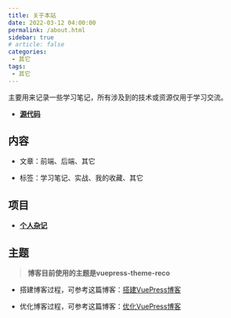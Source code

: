 ```yaml
---
title: 关于本站
date: 2022-03-12 04:00:00
permalink: /about.html
sidebar: true
# article: false
categories:
 - 其它
tags:
 - 其它
---
```


主要用来记录一些学习笔记，所有涉及到的技术或资源仅用于学习交流。

<!-- more -->

- [**源代码**](https://github.com/linshanzeng/linshanzeng.github.io)

<!-- ## 听会歌 -->

<!-- <Meting server="netease"
        type="playlist"
        mid="6838211960"
        :lrc-type="3"/>

<Meting server="netease"
        type="playlist"
        mid="68586070"
        :lrc-type="3"/> -->

<!-- <iframe frameborder="no" border="0" marginwidth="0" marginheight="0" width=330 height=86 src="//music.163.com/outchain/player?type=2&id=1417082727&auto=0&height=66"></iframe> -->

<!-- ::: tip 诗词
<span id="jinrishici-sentence">正在加载今日诗词....</span>
<script src="https://sdk.jinrishici.com/v2/browser/jinrishici.js" charset="utf-8"></script>
::: -->

<Boxx type="warning" changeTime="1000"/>

<!-- ## GitHub

[![linshanzeng's github stats](https://github-readme-stats.vercel.app/api?username=linshanzeng)](https://github.com/anuraghazra/github-readme-stats)

[![linshanzeng's Github chart](http://ghchart.rshah.org/linshanzeng)](http://ghchart.rshah.org/linshanzeng) -->

## 内容

<!-- [![Top Langs](https://github-readme-stats.vercel.app/api/top-langs/?username=linshanzeng&layout=compact)](https://github.com/linshanzeng/github-readme-stats) -->

- 文章：前端、后端、其它

- 标签：学习笔记、实战、我的收藏、其它

## 项目

- [**个人杂记**](/)

<!-- - [**生活博客**](https://linshanzeng.github.io/life) -->

## 主题

> **博客目前使用的主题是vuepress-theme-reco**

- 搭建博客过程，可参考这篇博客：[搭建VuePress博客](https://linshanzeng.github.io/views/frontend/hello-blog)

- 优化博客过程，可参考这篇博客：[优化VuePress博客](https://linshanzeng.github.io/views/frontend/hello-blog)

<!-- ## 正在解决的问题

## 已经解决的问题

::: details 点击展开列表

- 标签页图标缺失
- 隐藏导航栏分类、标签小图标
- 隐藏导航栏源码链接
- 首页分页功能

:::

## 正在学习的内容

1. [响应式网页设计](https://chinese.freecodecamp.org/learn/responsive-web-design/)

## 短期目标 -->

<!-- 1. 只做一个生活博客，包含国内疫情实时地图，音乐，视频 -->
